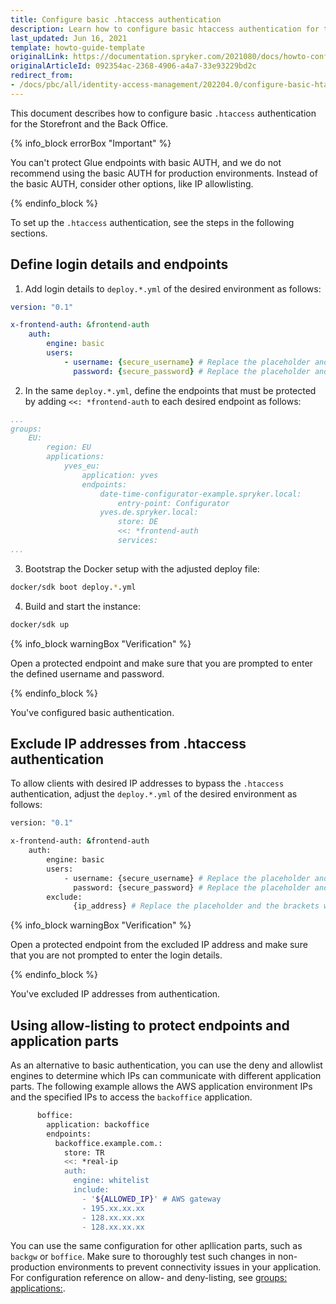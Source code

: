 ```yaml
---
title: Configure basic .htaccess authentication
description: Learn how to configure basic htaccess authentication for the Storefront and the Back Office.
last_updated: Jun 16, 2021
template: howto-guide-template
originalLink: https://documentation.spryker.com/2021080/docs/howto-configure-basic-htaccess-authentication
originalArticleId: 092354ac-2368-4906-a4a7-33e93229bd2c
redirect_from:
- /docs/pbc/all/identity-access-management/202204.0/configure-basic-htaccess-authentication.html
---
```


This document describes how to configure basic `.htaccess` authentication for the Storefront and the Back Office.

{% info_block errorBox "Important" %}

You can't protect Glue endpoints with basic AUTH, and we do not recommend using the basic AUTH for production environments. Instead of the basic AUTH, consider other options, like IP allowlisting.

{% endinfo_block %}

To set up the `.htaccess` authentication, see the steps in the following sections.

## Define login details and endpoints

1. Add login details to `deploy.*.yml` of the desired environment as follows:

```yaml
version: "0.1"

x-frontend-auth: &frontend-auth
    auth:
        engine: basic
        users:
            - username: {secure_username} # Replace the placeholder and the brackets with the actual username
              password: {secure_password} # Replace the placeholder and the brackets with the actual password
```

2. In the same `deploy.*.yml`, define the endpoints that must be protected by adding `<<: *frontend-auth` to each desired endpoint as follows:

```yaml
...
groups:
    EU:
        region: EU
        applications:
            yves_eu:
                application: yves
                endpoints:
                    date-time-configurator-example.spryker.local:
                        entry-point: Configurator
                    yves.de.spryker.local:
                        store: DE
                        <<: *frontend-auth
                        services:
...
```

3. Bootstrap the Docker setup with the adjusted deploy file:

```bash
docker/sdk boot deploy.*.yml
```

4. Build and start the instance:

```bash
docker/sdk up
```

{% info_block warningBox "Verification" %}

Open a protected endpoint and make sure that you are prompted to enter the defined username and password.

{% endinfo_block %}

You've configured basic authentication.

## Exclude IP addresses from .htaccess authentication

To allow clients with desired IP addresses to bypass the `.htaccess` authentication, adjust the `deploy.*.yml` of the desired environment as follows:

```bash
version: "0.1"

x-frontend-auth: &frontend-auth
    auth:
        engine: basic
        users:
            - username: {secure_username} # Replace the placeholder and the brackets with the actual username.
              password: {secure_password} # Replace the placeholder and the brackets with the actual password.
        exclude:
              {ip_address} # Replace the placeholder and the brackets with the actual IP address.
```

{% info_block warningBox "Verification" %}

Open a protected endpoint from the excluded IP address and make sure that you are not prompted to enter the login details.

{% endinfo_block %}

You've excluded IP addresses from authentication.

## Using allow-listing to protect endpoints and application parts

As an alternative to basic authentication, you can use the deny and allowlist engines to determine which IPs can communicate with different application parts. The following example allows the AWS application environment IPs and the specified IPs to access the `backoffice` application.


```bash
      boffice:
        application: backoffice
        endpoints:
          backoffice.example.com.:
            store: TR
            <<: *real-ip
            auth:
              engine: whitelist
              include:
                - '${ALLOWED_IP}' # AWS gateway
                - 195.xx.xx.xx
                - 128.xx.xx.xx
                - 128.xx.xx.xx
```

You can use the same configuration for other apllication parts, such as `backgw` or `boffice`. Make sure to thoroughly test such changes in non-production environments to prevent connectivity issues in your application. For configuration reference on allow- and deny-listing, see [groups: applications:](/docs/dg/dev/sdks/the-docker-sdk/deploy-file/deploy-file-reference.html#groups-applications).
